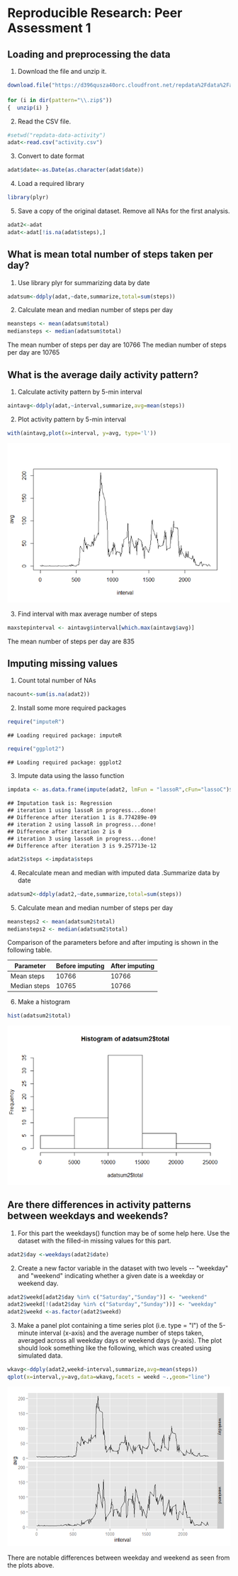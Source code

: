 # Reproducible Research: Peer Assessment 1


## Loading and preprocessing the data

1. Download the file and unzip it.


```r
download.file("https://d396qusza40orc.cloudfront.net/repdata%2Fdata%2Factivity.zip",destfile=".\\repdataproj.zip")

for (i in dir(pattern="\\.zip$"))
{  unzip(i) }
```

2. Read the CSV file. 

```r
#setwd("repdata-data-activity")
adat<-read.csv("activity.csv")
```


3. Convert to date format

```r
adat$date<-as.Date(as.character(adat$date))
```

4. Load a required library

```r
library(plyr)
```

5. Save a copy of the original dataset. Remove all NAs for the first analysis.


```r
adat2<-adat
adat<-adat[!is.na(adat$steps),]
```

## What is mean total number of steps taken per day?

1. Use library plyr for summarizing data by date

```r
adatsum<-ddply(adat,~date,summarize,total=sum(steps))
```

2. Calculate mean and median number of steps per day


```r
meansteps <- mean(adatsum$total)
mediansteps <- median(adatsum$total)
```

The mean number of steps per day are 10766
The median number of steps per day are 10765

## What is the average daily activity pattern?

1. Calculate activity pattern by 5-min interval


```r
aintavg<-ddply(adat,~interval,summarize,avg=mean(steps))
```

2. Plot activity pattern by 5-min interval


```r
with(aintavg,plot(x=interval, y=avg, type='l'))
```

![](PA1_template_files/figure-html/unnamed-chunk-9-1.png) 

3. Find interval with max average number of steps

```r
maxstepinterval <- aintavg$interval[which.max(aintavg$avg)]
```

The mean number of steps per day are 835

## Imputing missing values

1. Count total number of NAs

```r
nacount<-sum(is.na(adat2))
```

2. Install some more required packages


```r
require("imputeR")
```

```
## Loading required package: imputeR
```

```r
require("ggplot2")
```

```
## Loading required package: ggplot2
```

3. Impute data using the lasso function

```r
impdata <- as.data.frame(impute(adat2, lmFun = "lassoR",cFun="lassoC")$imp)
```

```
## Imputation task is: Regression 
## iteration 1 using lassoR in progress...done!
## Difference after iteration 1 is 8.774289e-09 
## iteration 2 using lassoR in progress...done!
## Difference after iteration 2 is 0 
## iteration 3 using lassoR in progress...done!
## Difference after iteration 3 is 9.257713e-12
```

```r
adat2$steps <-impdata$steps
```

4. Recalculate mean and median with imputed data .Summarize data by date

```r
adatsum2<-ddply(adat2,~date,summarize,total=sum(steps))
```

5. Calculate mean and median number of steps per day

```r
meansteps2 <- mean(adatsum2$total)
mediansteps2 <- median(adatsum2$total)
```

Comparison of the parameters before and after imputing is shown in the following table.

Parameter |Before imputing | After imputing
------------|------------------|-----------
Mean steps |  10766 | 10766
Median steps |  10765 | 10766


6. Make a histogram

```r
hist(adatsum2$total)
```

![](PA1_template_files/figure-html/unnamed-chunk-16-1.png) 


## Are there differences in activity patterns between weekdays and weekends?

1. For this part the weekdays() function may be of some help here. Use the dataset with the filled-in missing values for this part.

```r
adat2$day <-weekdays(adat2$date)
```

2. Create a new factor variable in the dataset with two levels -- "weekday" and "weekend" indicating whether a given date is a weekday or weekend day.

```r
adat2$weekd[adat2$day %in% c("Saturday","Sunday")] <- "weekend"
adat2$weekd[!(adat2$day %in% c("Saturday","Sunday"))] <- "weekday"
adat2$weekd <-as.factor(adat2$weekd)
```

3. Make a panel plot containing a time series plot (i.e. type = "l") of the 5-minute interval (x-axis) and the average number of steps taken, averaged across all weekday days or weekend days (y-axis). The plot should look something like the following, which was created using simulated data.


```r
wkavg<-ddply(adat2,weekd~interval,summarize,avg=mean(steps))
qplot(x=interval,y=avg,data=wkavg,facets = weekd ~.,geom="line")
```

![](PA1_template_files/figure-html/unnamed-chunk-19-1.png) 

There are notable differences between weekday and weekend as seen from the plots above. 
